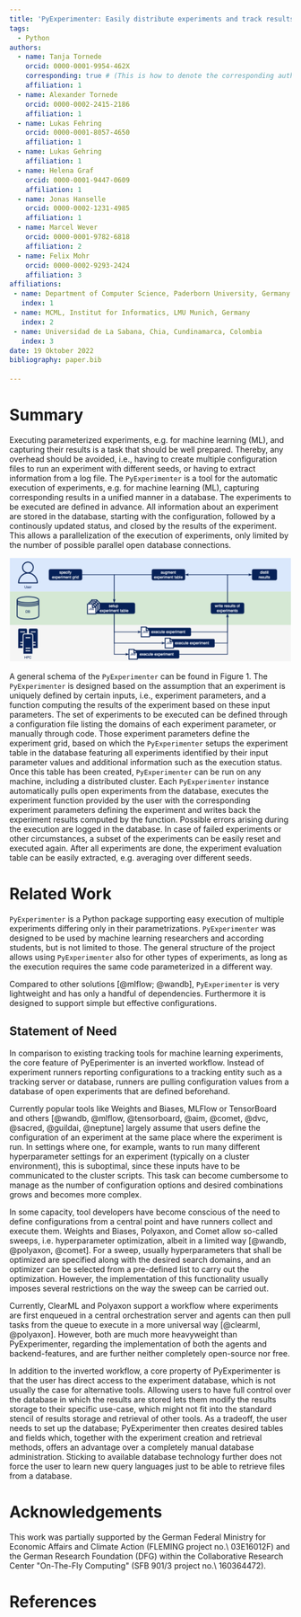 ```yaml
---
title: 'PyExperimenter: Easily distribute experiments and track results'
tags:
  - Python
authors:
  - name: Tanja Tornede
    orcid: 0000-0001-9954-462X
    corresponding: true # (This is how to denote the corresponding author)
    affiliation: 1
  - name: Alexander Tornede
    orcid: 0000-0002-2415-2186
    affiliation: 1
  - name: Lukas Fehring
    orcid: 0000-0001-8057-4650
    affiliation: 1
  - name: Lukas Gehring
    affiliation: 1
  - name: Helena Graf
    orcid: 0000-0001-9447-0609
    affiliation: 1
  - name: Jonas Hanselle
    orcid: 0000-0002-1231-4985
    affiliation: 1
  - name: Marcel Wever
    orcid: 0000-0001-9782-6818
    affiliation: 2
  - name: Felix Mohr 
    orcid: 0000-0002-9293-2424
    affiliation: 3
affiliations:
 - name: Department of Computer Science, Paderborn University, Germany
   index: 1
 - name: MCML, Institut for Informatics, LMU Munich, Germany
   index: 2
 - name: Universidad de La Sabana, Chia, Cundinamarca, Colombia
   index: 3
date: 19 Oktober 2022
bibliography: paper.bib

---
```


# Summary

Executing parameterized experiments, e.g. for machine learning (ML), and capturing their results is a task that should be well prepared.
Thereby, any overhead should be avoided, i.e., having to create multiple configuration files to run an experiment with different seeds, or having to extract information from a log file.
The `PyExperimenter` is a tool for the automatic execution of experiments, e.g. for machine learning (ML), capturing corresponding results in a unified manner in a database. 
The experiments to be executed are defined in advance. All information about an experiment are stored in the database, starting with the configuration, followed by a continously updated status, and closed by the results of the experiment. This allows a parallelization of the execution of experiments, only limited by the number of possible parallel open database connections.


![General schema of `PyExperimenter`.](usage.png)

A general schema of the `PyExperimenter` can be found in Figure 1. The `PyExperimenter` is designed based on the assumption that an experiment is uniquely defined by certain inputs, i.e., experiment parameters, and a function computing the results of the experiment based on these input parameters. The set of experiments to be executed can be defined through a configuration file listing the domains of each experiment parameter, or manually through code. Those experiment parameters define the experiment grid, based on which the `PyExperimenter` setups the experiment table in the database featuring all experiments identified by their input parameter values and additional information such as the execution status. Once this table has been created, `PyExperimenter` can be run on any machine, including a distributed cluster. Each `PyExperimenter` instance automatically pulls open experiments from the database, executes the experiment function provided by the user with the corresponding experiment parameters defining the experiment and writes back the experiment results computed by the function. Possible errors arising during the execution are logged in the database. In case of failed experiments or other circumstances, a subset of the experiments can be easily reset and executed again. After all experiments are done, the experiment evaluation table can be easily extracted, e.g. averaging over different seeds.


# Related Work

`PyExperimenter` is a Python package supporting easy execution of multiple experiments differing only in their parametrizations. `PyExperimenter` was designed to be used by machine learning researchers and according students, but is not limited to those. The general structure of the project allows using `PyExperimenter` also for other types of experiments, as long as the execution requires the same code parameterized in a different way.  

Compared to other solutions [@mlflow; @wandb], `PyExperimenter` is very lightweight and has only a handful of dependencies. Furthermore it is designed to support simple but effective configurations.

## Statement of Need

In comparison to existing tracking tools for machine learning experiments, the core feature of PyEperimenter is an inverted workflow. Instead of experiment runners reporting configurations to a tracking entity such as a tracking server or database, runners are pulling configuration values from a database of open experiments that are defined beforehand. 

Currently popular tools like Weights and Biases, MLFlow or TensorBoard and others [@wandb, @mlflow, @tensorboard, @aim, @comet, @dvc, @sacred, @guildai, @neptune] largely assume that users define the configuration of an experiment at the same place where the experiment is run. In settings where one, for example, wants to run many different hyperparameter settings for an experiment (typically on a cluster environment), this is suboptimal, since these inputs have to be communicated to the cluster scripts. This task can become cumbersome to manage as the number of configuration options and desired combinations grows and becomes more complex.

In some capacity, tool developers have become conscious of the need to define configurations from a central point and have runners collect and execute them. Weights and Biases, Polyaxon, and Comet allow so-called sweeps, i.e. hyperparameter optimization, albeit in a limited way [@wandb, @polyaxon, @comet]. For a sweep, usually hyperparameters that shall be optimized are specified along with the desired search domains, and an optimizer can be selected from a pre-defined list to carry out the optimization. However, the implementation of this functionality usually imposes several restrictions on the way the sweep can be carried out.

Currently, ClearML and Polyaxon support a workflow where experiments are first enqueued in a central orchestration server and agents can then pull tasks from the queue to execute in a more universal way [@clearml, @polyaxon]. However, both are much more heavyweight than PyExperimenter, regarding the implementation of both the agents and backend-features, and are further neither completely open-source nor free. 

In addition to the inverted workflow, a core property of PyExperimenter is that the user has direct access to the experiment database, which is not usually the case for alternative tools. Allowing users to have full control over the database in which the results are stored lets them modify the results storage to their specific use-case, which might not fit into the standard stencil of results storage and retrieval of other tools. As a tradeoff, the user needs to set up the database; PyExperimenter then creates desired tables and fields which, together with the experiment creation and retrieval methods, offers an advantage over a completely manual database administration. Sticking to available database technology further does not force the user to learn new query languages just to be able to retrieve files from a database.


# Acknowledgements

This work was partially supported by the German Federal Ministry for Economic Affairs and Climate Action (FLEMING project no.\ 03E16012F) and the German Research Foundation (DFG) within the Collaborative Research Center "On-The-Fly Computing" (SFB 901/3 project no.\ 160364472).


# References
